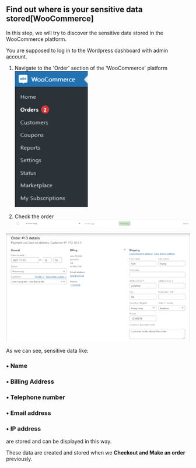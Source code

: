 ## Find out where is your sensitive data stored[WooCommerce]

In this step, we will try to discover the sensitive data stored in the WooCommerce platform. 

You are supposed to log in to the Wordpress dashboard with admin account.

1. Navigate to the 'Order' section of the 'WooCommerce' platform
![order](./assets/Picture11.png)

2. Check the order
![order](./assets/Picture12.png)

![order](./assets/Picture13.png)

As we can see, sensitive data like:

### • Name
### • Billing Address
### • Telephone number
### • Email address
### • IP address

are stored and can be displayed in this way.

These data are created and stored when we **Checkout and Make an order** previously.